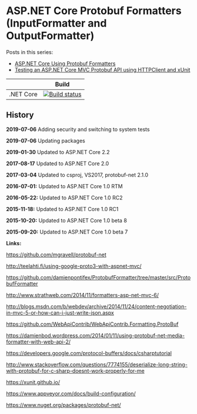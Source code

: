 # ASP.NET Core Protobuf Formatters (InputFormatter and OutputFormatter)

Posts in this series:
<ul>	
    <li><a href="https://damienbod.com/2015/06/03/asp-net-5-mvc-6-custom-protobuf-formatters/">ASP.NET Core Using Protobuf Formatters </a></li>
	<li><a href="https://damienbod.com/2017/03/09/testing-an-asp-net-core-mvc-protobuf-api-using-httpclient-and-xunit/">Testing an ASP.NET Core MVC Protobuf API using HTTPClient and xUnit</a></li>
</ul>

|                           | Build                                                                                                                                                             |       
| ------------------------- | ----------------------------------------------------------------------------------------------------------------------------------------------------------------- |
| .NET Core                 | [![Build status](https://ci.appveyor.com/api/projects/status/ihtrq4u81rtsty9k?svg=true)](https://ci.appveyor.com/project/damienbod/aspnetmvc6protobufformatters)  |


## History

<strong>2019-07-06</strong> Adding security and switching to system tests

<strong>2019-07-06</strong> Updating packages

<strong>2019-01-30</strong> Updated to ASP.NET Core 2.2

<strong>2017-08-17</strong> Updated to ASP.NET Core 2.0 

<strong>2017-03-04</strong> Updated to csproj, VS2017, protobuf-net 2.1.0

<strong>2016-07-01:</strong> Updated to ASP.NET Core 1.0 RTM

<strong>2016-05-22:</strong> Updated to ASP.NET Core 1.0 RC2

<strong>2015-11-18:</strong> Updated to ASP.NET Core 1.0 RC1

<strong>2015-10-20:</strong> Updated to ASP.NET Core 1.0 beta 8

<strong>2015-09-20:</strong> Updated to ASP.NET Core 1.0 beta 7


<strong>Links:</strong>

https://github.com/mgravell/protobuf-net

http://teelahti.fi/using-google-proto3-with-aspnet-mvc/

https://github.com/damienpontifex/ProtobufFormatter/tree/master/src/ProtobufFormatter

http://www.strathweb.com/2014/11/formatters-asp-net-mvc-6/

http://blogs.msdn.com/b/webdev/archive/2014/11/24/content-negotiation-in-mvc-5-or-how-can-i-just-write-json.aspx

https://github.com/WebApiContrib/WebApiContrib.Formatting.ProtoBuf

https://damienbod.wordpress.com/2014/01/11/using-protobuf-net-media-formatter-with-web-api-2/

https://developers.google.com/protocol-buffers/docs/csharptutorial

http://www.stackoverflow.com/questions/7774155/deserialize-long-string-with-protobuf-for-c-sharp-doesnt-work-properly-for-me

https://xunit.github.io/

https://www.appveyor.com/docs/build-configuration/

https://www.nuget.org/packages/protobuf-net/
